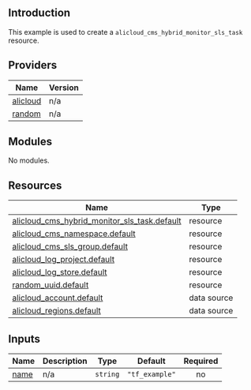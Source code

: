 ## Introduction

This example is used to create a `alicloud_cms_hybrid_monitor_sls_task` resource.

<!-- BEGIN_TF_DOCS -->
## Providers

| Name | Version |
|------|---------|
| <a name="provider_alicloud"></a> [alicloud](#provider\_alicloud) | n/a |
| <a name="provider_random"></a> [random](#provider\_random) | n/a |

## Modules

No modules.

## Resources

| Name | Type |
|------|------|
| [alicloud_cms_hybrid_monitor_sls_task.default](https://registry.terraform.io/providers/aliyun/alicloud/latest/docs/resources/cms_hybrid_monitor_sls_task) | resource |
| [alicloud_cms_namespace.default](https://registry.terraform.io/providers/aliyun/alicloud/latest/docs/resources/cms_namespace) | resource |
| [alicloud_cms_sls_group.default](https://registry.terraform.io/providers/aliyun/alicloud/latest/docs/resources/cms_sls_group) | resource |
| [alicloud_log_project.default](https://registry.terraform.io/providers/aliyun/alicloud/latest/docs/resources/log_project) | resource |
| [alicloud_log_store.default](https://registry.terraform.io/providers/aliyun/alicloud/latest/docs/resources/log_store) | resource |
| [random_uuid.default](https://registry.terraform.io/providers/hashicorp/random/latest/docs/resources/uuid) | resource |
| [alicloud_account.default](https://registry.terraform.io/providers/aliyun/alicloud/latest/docs/data-sources/account) | data source |
| [alicloud_regions.default](https://registry.terraform.io/providers/aliyun/alicloud/latest/docs/data-sources/regions) | data source |

## Inputs

| Name | Description | Type | Default | Required |
|------|-------------|------|---------|:--------:|
| <a name="input_name"></a> [name](#input\_name) | n/a | `string` | `"tf_example"` | no |
<!-- END_TF_DOCS -->    